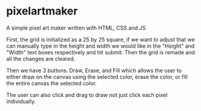 # pixelartmaker
A simple pixel art maker written with HTML, CSS and JS

First, the grid is initialized as a 25 by 25 square, if we want to adjust that we can manually type in the height and width we would like in the "Height" and "Width" text boxes respectively and hit submit.
Then the grid is remade and all the changes are cleared.

Then we have 3 buttons: Draw, Erase, and Fill which allows the user to either draw on the canvas using the selected color, erase the color, or fill the entire canvas the selected color.

The user can also click and drag to draw not just click each pixel individually.
